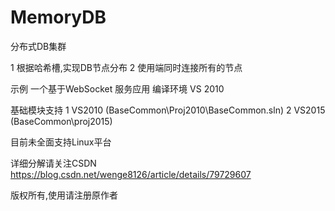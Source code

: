 # MemoryDB
分布式DB集群

1 根据哈希槽,实现DB节点分布
2 使用端同时连接所有的节点

示例 一个基于WebSocket 服务应用
编译环境 VS 2010 

基础模块支持 
1 VS2010 (BaseCommon\Proj2010\BaseCommon.sln)
2 VS2015 (BaseCommon\proj2015)

目前未全面支持Linux平台

详细分解请关注CSDN
https://blog.csdn.net/wenge8126/article/details/79729607

版权所有,使用请注册原作者
